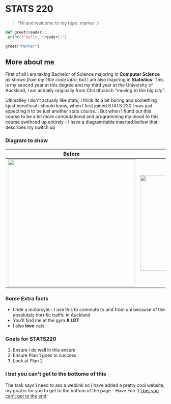 # STATS 220 
> "Hi and welcome to my repo, marker :)
```python
def greet(reader):
 print(f"Hello, {reader}!")

greet("Marker")
```

## More about me 
First of all I am taking Bachelor of Science majoring in **Computer Science** *as shown from my little code intro*, but I am 
also majoring in **Statistics**. This is my seocnd year at this degree and my third year at the University of Auckland, 
I am actually originally from Christhcurch "moving to the *big city*".

Ultimatley I don't actually like stats, I think its a bit boring and something kjust beneficial i should know, when I first joined STATS 220 I was just expecting it to be just another stats course... But when I flund out this course to be a lot more computational and programming my mood to this course swithced up entirely - I have a diagram/table inserted bellow that describes my switch up 

### Diagram to show 
| Before | After |
|----------|----------|
|<img src="https://media.tenor.com/JQZPRf0YTicAAAAe/emoji-in-distress-emoji-sad.png" width="400"> | <img src="https://media.tenor.com/owsPz6f26FcAAAAM/happy-cat-silly-cat.gif" width="300"> |

### Some Extra facts 
* I ride a motorcyle - I use this to commute to and from uni because of the absolutely horrific traffic in Auckland
* You'll find me at the gym **A LOT**
* I also **love** cats

### Goals for STATS220 
1. Ensure I do well in this ensure
2. Ensure Plan 1 goes to success
3. Look at Plan 2

### I bet you can't get to the bottome of this 
The task says I need to ass a weblink so I have added a pretty cool website, my goal is for you to get to the bottom of the page - Have Fun :)
[I bet you can't get to the end](http://endless.horse)

